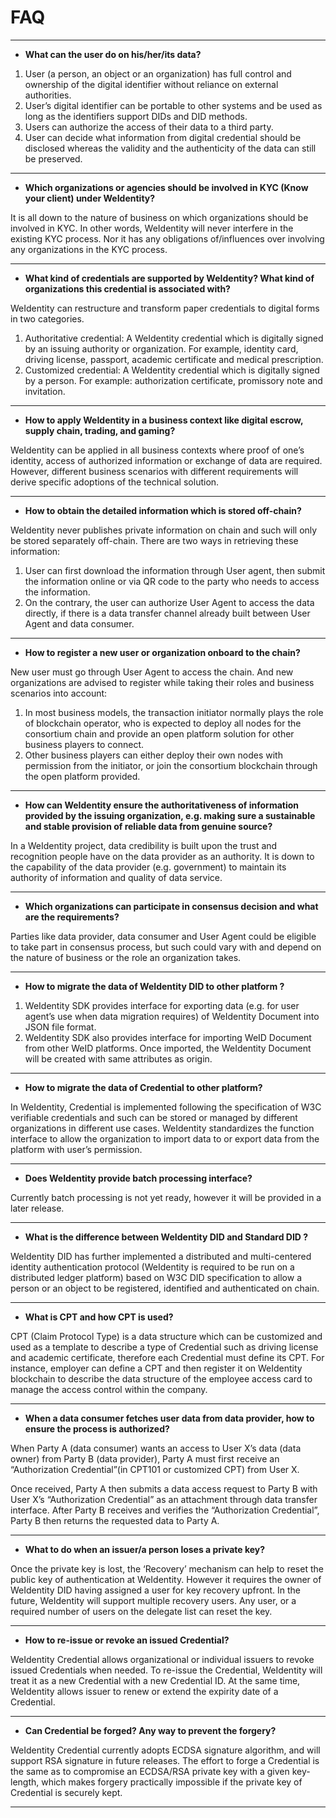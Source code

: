 # FAQ

---

- **What can the user do on his/her/its data?**

1. User (a person, an object or an organization) has full control and ownership of the digital identifier without reliance on external authorities.
2. User’s digital identifier can be portable to other systems and be used as long as the identifiers support DIDs and DID methods.
3. Users can authorize the access of their data to a third party.
4. User can decide what information from digital credential should be disclosed whereas the validity and the authenticity of the data can still be preserved.

---

- **Which organizations or agencies should be involved in KYC (Know your client) under WeIdentity?**

It is all down to the nature of business on which organizations should be involved in KYC.
In other words, WeIdentity will never interfere in the existing KYC process. Nor it has any obligations of/influences over involving any organizations in the KYC process.

---

- **What kind of credentials are supported by WeIdentity? What kind of organizations this credential is associated with?**

WeIdentity can restructure and transform paper credentials to  digital forms in two categories.

1. Authoritative credential: A WeIdentity credential which is digitally signed by an issuing authority or organization. For example, identity card, driving license, passport, academic certificate and medical prescription.
2. Customized credential: A WeIdentity credential which is digitally signed by a person. For example: authorization certificate, promissory note and invitation.

---

- **How to apply WeIdentity in a business context like digital escrow, supply chain, trading, and gaming?**

WeIdentity can be applied in all business contexts where proof of one’s identity, access of authorized information or exchange of data are required. However, different business scenarios with different requirements will derive specific adoptions of the technical solution.

---

- **How to obtain the detailed information which is stored off-chain?**

WeIdentity never publishes private information on chain and such will only be stored separately off-chain. There are two ways in retrieving these information:
1. User can first download the information through User agent, then submit the information online or via QR code to the party who needs to access the information.
2. On the contrary, the user can authorize User Agent to access the data directly, if there is a data transfer channel already built between User Agent and data consumer.

---

- **How to register a new user or organization onboard to the chain?**

New user must go through User Agent to access the chain. And new organizations are advised to register while taking their roles and business scenarios into account:
1. In most business models, the transaction initiator normally plays the role of blockchain operator, who is expected to deploy all nodes for the consortium chain and provide an open platform solution for other business players to connect.
2. Other business players can either deploy their own nodes with permission from the initiator, or join the consortium blockchain through the open platform provided.

---

- **How can WeIdentity ensure the authoritativeness of information provided by the issuing organization, e.g. making sure a sustainable and stable provision of reliable data from genuine source?**

In a WeIdentity project, data credibility is built upon the trust and recognition people have on the data provider as an authority. It is down to the capability of the data provider (e.g. government) to maintain its authority of information and quality of data service.

---

- **Which organizations can participate in consensus decision and what are the requirements?**

Parties like data provider, data consumer and User Agent could be eligible to take part in consensus process, but such could vary with and depend on the nature of business or the role an organization takes.

---

- **How to migrate the data of WeIdentity DID to other platform ?**

1. WeIdentity SDK provides interface for exporting data (e.g. for user agent’s use when data migration requires) of WeIdentity Document into JSON file format.
2. WeIdentity SDK also provides interface for importing WeID Document from other WeID platforms. Once imported, the WeIdentity Document will be created with same attributes as origin.

---

- **How to migrate the data of Credential to other platform?**

In WeIdentity, Credential is implemented following the specification of W3C verifiable credentials and such can be stored or managed by different organizations in different use cases.
WeIdentity standardizes the function interface to allow the organization to import data to or export data from the platform with user’s permission.

---

- **Does WeIdentity provide batch processing interface?**

Currently batch processing is not yet ready, however it will be provided in a later release.

---

- **What is the difference between WeIdentity DID and Standard DID ?**

WeIdentity DID has further implemented a distributed and multi-centered identity authentication protocol (WeIdentity is required to be run on a distributed ledger platform) based on W3C DID specification to allow a person or an object to be registered, identified and authenticated on chain.

---

- **What is CPT and how CPT is used?**

CPT (Claim Protocol Type) is a data structure which can be customized and used as a template to describe a type of Credential such as driving license and academic certificate, therefore each Credential must define its CPT.
For instance, employer can define a CPT and then register it on WeIdentity blockchain to describe the data structure of the employee access card to manage the access control within the company.

---

- **When a data consumer fetches user data from data provider, how to ensure the process is authorized?**

When Party A (data consumer) wants an access to User X’s data (data owner) from Party B (data provider), Party A must first receive an “Authorization Credential”(in CPT101 or customized CPT) from User X.

Once received, Party A then submits a data access request to Party B with User X’s “Authorization Credential” as an attachment through data transfer interface. After Party B receives and verifies the “Authorization Credential”, Party B then returns the requested data to Party A.

---

- **What to do when an issuer/a person loses a private key?**

Once the private key is lost, the ‘Recovery’ mechanism can help to reset the public key of authentication at WeIdentity. However it requires the owner of WeIdentity DID having assigned a user for key recovery upfront.
In the future, WeIdentity will support multiple recovery users. Any user, or a required number of users on the delegate list can reset the key.

---

- **How to re-issue or revoke an issued Credential?**

WeIdentity Credential allows organizational or individual issuers to revoke issued Credentials when needed.
To re-issue the Credential, WeIdentity will treat it as a new Credential with a new Credential ID.
At the same time, WeIdentity allows issuer to renew or extend the expirity date of a Credential.

---

- **Can Credential be forged? Any way to prevent the forgery?**  

WeIdentity Credential currently adopts ECDSA signature algorithm, and will support RSA signature in future releases. The effort to forge a Credential is the same as to compromise an ECDSA/RSA private key with a given key-length, which makes forgery practically impossible if the private key of Credential is securely kept.

---

